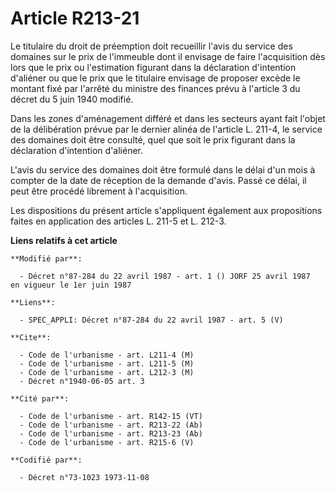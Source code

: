 # Article R213-21

Le titulaire du droit de préemption doit recueillir l'avis du service des domaines sur le prix de l'immeuble dont il envisage
de faire l'acquisition dès lors que le prix ou l'estimation figurant dans la déclaration d'intention d'aliéner ou que le prix
que le titulaire envisage de proposer excède le montant fixé par l'arrêté du ministre des finances prévu à l'article 3 du
décret du 5 juin 1940 modifié.

Dans les zones d'aménagement différé et dans les secteurs ayant fait l'objet de la délibération prévue par le dernier alinéa
de l'article L. 211-4, le service des domaines doit être consulté, quel que soit le prix figurant dans la déclaration
d'intention d'aliéner.

L'avis du service des domaines doit être formulé dans le délai d'un mois à compter de la date de réception de la demande
d'avis. Passé ce délai, il peut être procédé librement à l'acquisition.

Les dispositions du présent article s'appliquent également aux propositions faites en application des articles L. 211-5 et L.
212-3.

**Liens relatifs à cet article**

	**Modifié par**:

	  - Décret n°87-284 du 22 avril 1987 - art. 1 () JORF 25 avril 1987   en vigueur le 1er juin 1987

	**Liens**:

	  - SPEC_APPLI: Décret n°87-284 du 22 avril 1987 - art. 5 (V)

	**Cite**:

	  - Code de l'urbanisme - art. L211-4 (M)
	  - Code de l'urbanisme - art. L211-5 (M)
	  - Code de l'urbanisme - art. L212-3 (M)
	  - Décret n°1940-06-05 art. 3

	**Cité par**:

	  - Code de l'urbanisme - art. R142-15 (VT)
	  - Code de l'urbanisme - art. R213-22 (Ab)
	  - Code de l'urbanisme - art. R213-23 (Ab)
	  - Code de l'urbanisme - art. R215-6 (V)

	**Codifié par**:

	  - Décret n°73-1023 1973-11-08
